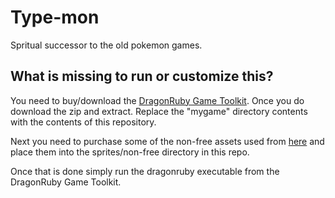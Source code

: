 # Type-mon
Spritual successor to the old pokemon games.

## What is missing to run or customize this?

You need to buy/download the [DragonRuby Game Toolkit](https://dragonruby.org/toolkit/game). Once you do download the zip and extract. Replace the "mygame" directory contents with the contents of this repository.

Next you need to purchase some of the non-free assets used from [here](https://limezu.itch.io/moderninteriors) and place them into the sprites/non-free directory in this repo.

Once that is done simply run the dragonruby executable from the DragonRuby Game Toolkit.
